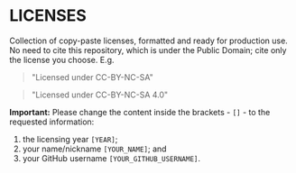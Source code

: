 # LICENSES

Collection of copy-paste licenses, formatted and ready for production use. No need to cite this repository, which is under the Public Domain; cite only the license you choose. E.g.

> "Licensed under CC-BY-NC-SA"

> "Licensed under CC-BY-NC-SA 4.0"

**Important:** Please change the content inside the brackets - `[]` - to the requested information:

1. the licensing year `[YEAR]`;
2. your name/nickname `[YOUR_NAME]`; and
3. your GitHub username `[YOUR_GITHUB_USERNAME]`.
